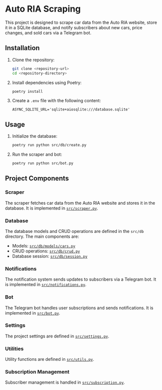 # Auto RIA Scraping

This project is designed to scrape car data from the Auto RIA website, store it in a SQLite database, and notify subscribers about new cars, price changes, and sold cars via a Telegram bot.


## Installation

1. Clone the repository:
    ```sh
    git clone <repository-url>
    cd <repository-directory>
    ```

2. Install dependencies using Poetry:
    ```sh
    poetry install
    ```

3. Create a `.env` file with the following content:
    ```env
    ASYNC_SQLITE_URL='sqlite+aiosqlite:///database.sqlite'
    ```

## Usage

1. Initialize the database:
    ```sh
    poetry run python src/db/create.py
    ```

2. Run the scraper and bot:
    ```sh
    poetry run python src/bot.py
    ```

## Project Components

### Scraper

The scraper fetches car data from the Auto RIA website and stores it in the database. It is implemented in [`src/scraper.py`](src/scraper.py).

### Database

The database models and CRUD operations are defined in the `src/db` directory. The main components are:
- Models: [`src/db/models/cars.py`](src/db/models/cars.py)
- CRUD operations: [`src/db/crud.py`](src/db/crud.py)
- Database session: [`src/db/session.py`](src/db/session.py)

### Notifications

The notification system sends updates to subscribers via a Telegram bot. It is implemented in [`src/notifications.py`](src/notifications.py).

### Bot

The Telegram bot handles user subscriptions and sends notifications. It is implemented in [`src/bot.py`](src/bot.py).

### Settings

The project settings are defined in [`src/settings.py`](src/settings.py).

### Utilities

Utility functions are defined in [`src/utils.py`](src/utils.py).

### Subscription Management

Subscriber management is handled in [`src/subscription.py`](src/subscription.py).
